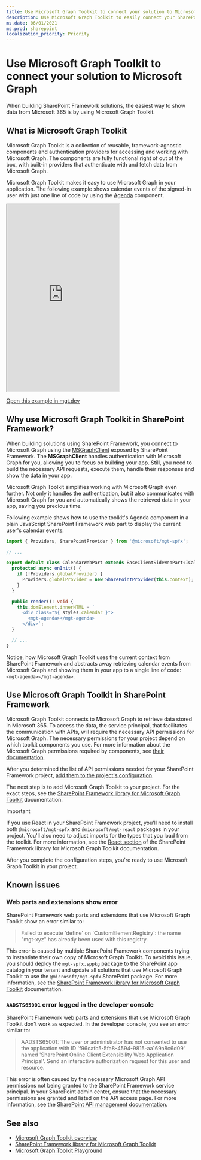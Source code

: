 ```yaml
---
title: Use Microsoft Graph Toolkit to connect your solution to Microsoft Graph
description: Use Microsoft Graph Toolkit to easily connect your SharePoint Framework web parts and extensions to Microsoft Graph.
ms.date: 06/01/2021
ms.prod: sharepoint
localization_priority: Priority
---
```


# Use Microsoft Graph Toolkit to connect your solution to Microsoft Graph

When building SharePoint Framework solutions, the easiest way to show data from Microsoft 365 is by using Microsoft Graph Toolkit.

## What is Microsoft Graph Toolkit

Microsoft Graph Toolkit is a collection of reusable, framework-agnostic components and authentication providers for accessing and working with Microsoft Graph. The components are fully functional right of out of the box, with built-in providers that authenticate with and fetch data from Microsoft Graph.

Microsoft Graph Toolkit makes it easy to use Microsoft Graph in your application. The following example shows calendar events of the signed-in user with just one line of code by using the [Agenda](/graph/toolkit/components/agenda?WT.mc_id=m365-29707-wmastyka) component.

<iframe src="https://mgt.dev/iframe.html?id=components-mgt-agenda--simple&source=docs" height="500"></iframe>

[Open this example in mgt.dev](https://mgt.dev/?path=/story/components-mgt-agenda--simple&source=docs)

## Why use Microsoft Graph Toolkit in SharePoint Framework?

When building solutions using SharePoint Framework, you connect to Microsoft Graph using the [MSGraphClient](./use-msgraph.md) exposed by SharePoint Framework. The **MSGraphClient** handles authentication with Microsoft Graph for you, allowing you to focus on building your app. Still, you need to build the necessary API requests, execute them, handle their responses and show the data in your app.

Microsoft Graph Toolkit simplifies working with Microsoft Graph even further. Not only it handles the authentication, but it also communicates with Microsoft Graph for you and automatically shows the retrieved data in your app, saving you precious time.

Following example shows how to use the toolkit's Agenda component in a plain JavaScript SharePoint Framework web part to display the current user's calendar events:

```typescript
import { Providers, SharePointProvider } from '@microsoft/mgt-spfx';

// ...

export default class CalendarWebPart extends BaseClientSideWebPart<ICalendarWebPartProps> {
  protected async onInit() {
    if (!Providers.globalProvider) {
      Providers.globalProvider = new SharePointProvider(this.context);
    }
  }

  public render(): void {
    this.domElement.innerHTML = `
      <div class="${ styles.calendar }">
        <mgt-agenda></mgt-agenda>
      </div>`;
  }

  // ...
}
```

Notice, how Microsoft Graph Toolkit uses the current context from SharePoint Framework and abstracts away retrieving calendar events from Microsoft Graph and showing them in your app to a single line of code: `<mgt-agenda></mgt-agenda>`.

## Use Microsoft Graph Toolkit in SharePoint Framework

Microsoft Graph Toolkit connects to Microsoft Graph to retrieve data stored in Microsoft 365. To access the data, the service principal, that facilitates the communication with APIs, will require the necessary API permissions for Microsoft Graph. The necessary permissions for your project depend on which toolkit components you use. For more information about the Microsoft Graph permissions required by components, see [their documentation](/graph/toolkit/overview?WT.mc_id=m365-29707-wmastyka).

After you determined the list of API permissions needed for your SharePoint Framework project, [add them to the project's configuration](./use-aadhttpclient.md#request-permissions-to-an-azure-ad-application).

The next step is to add Microsoft Graph Toolkit to your project. For the exact steps, see the [SharePoint Framework library for Microsoft Graph Toolkit](/graph/toolkit/get-started/mgt-spfx?WT.mc_id=m365-29707-wmastyka) documentation.

> [!IMPORTANT]
> If you use React in your SharePoint Framework project, you'll need to install both `@microsoft/mgt-spfx` and `@microsoft/mgt-react` packages in your project. You'll also need to adjust imports for the types that you load from the toolkit. For more information, see the [React section](/graph/toolkit/get-started/mgt-spfx?WT.mc_id=m365-29707-wmastyka#react) of the SharePoint Framework library for Microsoft Graph Toolkit documentation.

After you complete the configuration steps, you're ready to use Microsoft Graph Toolkit in your project.

## Known issues

### Web parts and extensions show error

SharePoint Framework web parts and extensions that use Microsoft Graph Toolkit show an error similar to:

> Failed to execute 'define' on 'CustomElementRegistry': the name "mgt-xyz" has already been used with this registry.

This error is caused by multiple SharePoint Framework components trying to instantiate their own copy of Microsoft Graph Toolkit. To avoid this issue, you should deploy the `mgt-spfx.sppkg` package to the SharePoint app catalog in your tenant and update all solutions that use Microsoft Graph Toolkit to use the `@microsoft/mgt-spfx` SharePoint package. For more information, see the [SharePoint Framework library for Microsoft Graph Toolkit](/graph/toolkit/get-started/mgt-spfx?WT.mc_id=m365-29707-wmastyka) documentation.

### `AADSTS65001` error logged in the developer console

SharePoint Framework web parts and extensions that use Microsoft Graph Toolkit don't work as expected. In the developer console, you see an error similar to:

> AADSTS65001: The user or administrator has not consented to use the application with ID 'f96cafc5-5fa8-4594-9815-aa169a8c6d09' named 'SharePoint Online Client Extensibility Web Application Principal'. Send an interactive authorization request for this user and resource.

This error is often caused by the necessary Microsoft Graph API permissions not being granted to the SharePoint Framework service principal. In your SharePoint admin center, ensure that the necessary permissions are granted and listed on the API access page. For more information, see the [SharePoint API management documentation](/sharepoint/api-access?WT.mc_id=m365-29707-wmastyka).

## See also

- [Microsoft Graph Toolkit overview](/graph/toolkit/overview?WT.mc_id=m365-29707-wmastyka)
- [SharePoint Framework library for Microsoft Graph Toolkit](/graph/toolkit/get-started/mgt-spfx?WT.mc_id=m365-29707-wmastyka)
- [Microsoft Graph Toolkit Playground](https://mgt.dev/?path=/story/samples-general--login-to-show-agenda)
